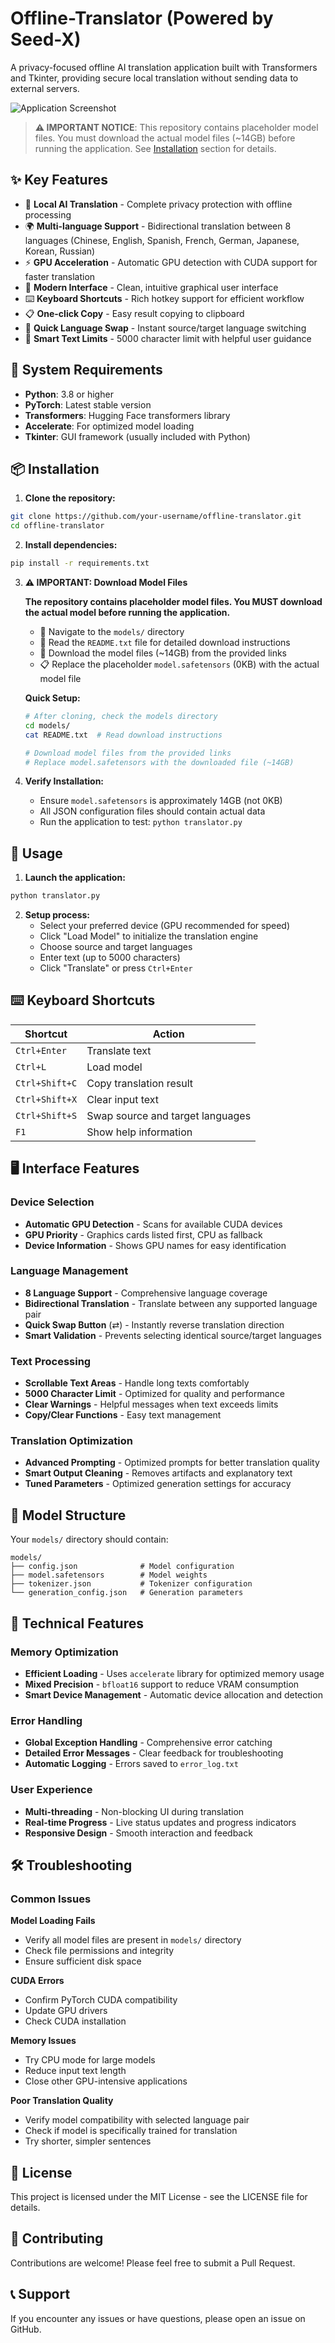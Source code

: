 # Offline-Translator (Powered by Seed-X)

A privacy-focused offline AI translation application built with Transformers and Tkinter, providing secure local translation without sending data to external servers.

![Application Screenshot](screenshot.png)

> **⚠️ IMPORTANT NOTICE**: This repository contains placeholder model files. You must download the actual model files (~14GB) before running the application. See [Installation](#-installation) section for details.

## ✨ Key Features

- 🤖 **Local AI Translation** - Complete privacy protection with offline processing
- 🌍 **Multi-language Support** - Bidirectional translation between 8 languages (Chinese, English, Spanish, French, German, Japanese, Korean, Russian)
- ⚡ **GPU Acceleration** - Automatic GPU detection with CUDA support for faster translation
- 🎨 **Modern Interface** - Clean, intuitive graphical user interface
- ⌨️ **Keyboard Shortcuts** - Rich hotkey support for efficient workflow
- 📋 **One-click Copy** - Easy result copying to clipboard
- 🔄 **Quick Language Swap** - Instant source/target language switching
- 📏 **Smart Text Limits** - 5000 character limit with helpful user guidance

## 🔧 System Requirements

- **Python**: 3.8 or higher
- **PyTorch**: Latest stable version
- **Transformers**: Hugging Face transformers library
- **Accelerate**: For optimized model loading
- **Tkinter**: GUI framework (usually included with Python)

## 📦 Installation

1. **Clone the repository:**
```bash
git clone https://github.com/your-username/offline-translator.git
cd offline-translator
```

2. **Install dependencies:**
```bash
pip install -r requirements.txt
```

3. **⚠️ IMPORTANT: Download Model Files**
   
   **The repository contains placeholder model files. You MUST download the actual model before running the application.**
   
   - 📁 Navigate to the `models/` directory
   - 📖 Read the `README.txt` file for detailed download instructions
   - 🔗 Download the model files (~14GB) from the provided links
   - 📋 Replace the placeholder `model.safetensors` (0KB) with the actual model file
   
   **Quick Setup:**
   ```bash
   # After cloning, check the models directory
   cd models/
   cat README.txt  # Read download instructions
   
   # Download model files from the provided links
   # Replace model.safetensors with the downloaded file (~14GB)
   ```

4. **Verify Installation:**
   - Ensure `model.safetensors` is approximately 14GB (not 0KB)
   - All JSON configuration files should contain actual data
   - Run the application to test: `python translator.py`

## 🚀 Usage

1. **Launch the application:**
```bash
python translator.py
```

2. **Setup process:**
   - Select your preferred device (GPU recommended for speed)
   - Click "Load Model" to initialize the translation engine
   - Choose source and target languages
   - Enter text (up to 5000 characters)
   - Click "Translate" or press `Ctrl+Enter`

## ⌨️ Keyboard Shortcuts

| Shortcut | Action |
|----------|--------|
| `Ctrl+Enter` | Translate text |
| `Ctrl+L` | Load model |
| `Ctrl+Shift+C` | Copy translation result |
| `Ctrl+Shift+X` | Clear input text |
| `Ctrl+Shift+S` | Swap source and target languages |
| `F1` | Show help information |

## 🖥️ Interface Features

### Device Selection
- **Automatic GPU Detection** - Scans for available CUDA devices
- **GPU Priority** - Graphics cards listed first, CPU as fallback
- **Device Information** - Shows GPU names for easy identification

### Language Management
- **8 Language Support** - Comprehensive language coverage
- **Bidirectional Translation** - Translate between any supported language pair
- **Quick Swap Button** (⇄) - Instantly reverse translation direction
- **Smart Validation** - Prevents selecting identical source/target languages

### Text Processing
- **Scrollable Text Areas** - Handle long texts comfortably
- **5000 Character Limit** - Optimized for quality and performance
- **Clear Warnings** - Helpful messages when text exceeds limits
- **Copy/Clear Functions** - Easy text management

### Translation Optimization
- **Advanced Prompting** - Optimized prompts for better translation quality
- **Smart Output Cleaning** - Removes artifacts and explanatory text
- **Tuned Parameters** - Optimized generation settings for accuracy

## 📁 Model Structure

Your `models/` directory should contain:

```
models/
├── config.json              # Model configuration
├── model.safetensors        # Model weights
├── tokenizer.json           # Tokenizer configuration
└── generation_config.json   # Generation parameters
```

## 🔧 Technical Features

### Memory Optimization
- **Efficient Loading** - Uses `accelerate` library for optimized memory usage
- **Mixed Precision** - `bfloat16` support to reduce VRAM consumption
- **Smart Device Management** - Automatic device allocation and detection

### Error Handling
- **Global Exception Handling** - Comprehensive error catching
- **Detailed Error Messages** - Clear feedback for troubleshooting
- **Automatic Logging** - Errors saved to `error_log.txt`

### User Experience
- **Multi-threading** - Non-blocking UI during translation
- **Real-time Progress** - Live status updates and progress indicators
- **Responsive Design** - Smooth interaction and feedback

## 🛠️ Troubleshooting

### Common Issues

**Model Loading Fails**
- Verify all model files are present in `models/` directory
- Check file permissions and integrity
- Ensure sufficient disk space

**CUDA Errors**
- Confirm PyTorch CUDA compatibility
- Update GPU drivers
- Check CUDA installation

**Memory Issues**
- Try CPU mode for large models
- Reduce input text length
- Close other GPU-intensive applications

**Poor Translation Quality**
- Verify model compatibility with selected language pair
- Check if model is specifically trained for translation
- Try shorter, simpler sentences

## 📄 License

This project is licensed under the MIT License - see the LICENSE file for details.

## 🤝 Contributing

Contributions are welcome! Please feel free to submit a Pull Request.

## 📞 Support

If you encounter any issues or have questions, please open an issue on GitHub.